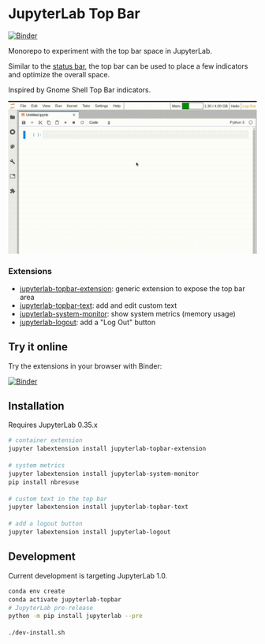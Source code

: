 JupyterLab Top Bar
==================

[![Binder](https://mybinder.org/badge_logo.svg)](https://mybinder.org/v2/gh/jtpio/jupyterlab-topbar/stable?urlpath=lab)

Monorepo to experiment with the top bar space in JupyterLab.

Similar to the [status bar](https://github.com/jupyterlab/jupyterlab/tree/master/packages/statusbar-extension), the top bar can be used to place a few indicators and optimize the overall space.

Inspired by Gnome Shell Top Bar indicators.

![screencast](./doc/screencast.gif)

### Extensions

- [jupyterlab-topbar-extension](./packages/jupyterlab-topbar-extension): generic extension to expose the top bar area
- [jupyterlab-topbar-text](./packages/jupyterlab-topbar-text): add and edit custom text
- [jupyterlab-system-monitor](./packages/jupyterlab-system-monitor): show system metrics (memory usage)
- [jupyterlab-logout](./packages/jupyterlab-logout): add a "Log Out" button

## Try it online

Try the extensions in your browser with Binder:

[![Binder](https://mybinder.org/badge_logo.svg)](https://mybinder.org/v2/gh/jtpio/jupyterlab-topbar/stable?urlpath=lab)

## Installation

Requires JupyterLab 0.35.x

```bash
# container extension
jupyter labextension install jupyterlab-topbar-extension

# system metrics
jupyter labextension install jupyterlab-system-monitor
pip install nbresuse

# custom text in the top bar
jupyter labextension install jupyterlab-topbar-text

# add a logout button
jupyter labextension install jupyterlab-logout
```

## Development

Current development is targeting JupyterLab 1.0.

```bash
conda env create
conda activate jupyterlab-topbar
# JupyterLab pre-release
python -m pip install jupyterlab --pre

./dev-install.sh
```
